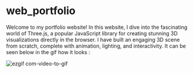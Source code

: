 # web_portfolio

Welcome to my portfolio website! In this website, I dive into the fascinating world of Three.js, a popular JavaScript library for creating stunning 3D visualizations directly in the browser. I have built an engaging 3D scene from scratch, complete with animation, lighting, and interactivity. It can be seen below in the gif how it looks : 

![ezgif com-video-to-gif](https://github.com/404kaushik/web_portfolio/assets/138563218/73b2da6b-9e62-4a54-addc-18d81cf3eb3b)

